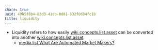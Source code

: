 ```yaml
---
share: true
uuid: 49b5f8b4-83d3-41cb-8d81-632f8d84fc1b
title: liquidity
---
```

* Liquidity refers to how easily [wiki.concepts.list.asset](/undefined) can be converted into another [wiki.concepts.list.asset](/undefined)
  * [media.list.What Are Automated Market Makers?](/undefined)